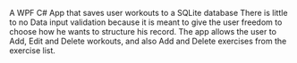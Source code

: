 A WPF C# App that saves user workouts to a SQLite database There is little to no Data input validation because it is meant to give the user freedom to choose how he wants to structure his record. The app allows the user to Add, Edit and Delete workouts, and also Add and Delete exercises from the exercise list.
